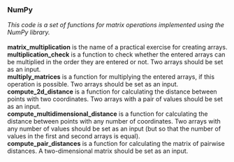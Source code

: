 ### NumPy 
*This code is a set of functions for matrix operations implemented using the NumPy library.* \
\
**matrix_multiplication** is the name of a practical exercise for creating arrays. \
**multiplication_check** is a function to check whether the entered arrays can be multiplied in the order they are entered or not. Two arrays should be set as an input. \
**multiply_matrices** is a function for multiplying the entered arrays, if this operation is possible. Two arrays should be set as an input. \
**compute_2d_distance** is a function for calculating the distance between points with two coordinates. Two arrays with a pair of values should be set as an input.\
**compute_multidimensional_distance** is a function for calculating the distance between points with any number of coordinates. Two arrays with any number of values should be set as an input (but so that the number of values in the first and second arrays is equal). \
**compute_pair_distances** is a function for calculating the matrix of pairwise distances. A two-dimensional matrix should be set as an input.
